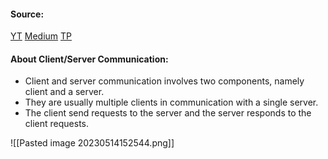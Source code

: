 #### Source:
[YT](https://www.youtube.com/watch?v=AOrmV3NcBKU&list=PLXj4XH7LcRfDrdQuJTHIPmKMpa7eYVaPm&index=14)
[Medium](https://medium.com/@subhangdxt/beginners-guide-to-client-server-communication-8099cf0ac3af)
[TP](https://www.tutorialspoint.com/operating-systems-client-server-communication#:~:text=Client%2FServer%20communication%20involves%20two,responds%20to%20the%20client%20requests.)

#### About Client/Server Communication:

* Client and server communication involves two components, namely client and a server.
* They are usually multiple clients in communication with a single server.
* The client send requests to the server and the server responds to the client requests.

![[Pasted image 20230514152544.png]]

